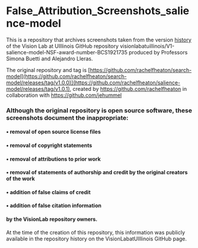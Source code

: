 # False_Attribution_Screenshots_salience-model
This is a repository that archives screenshots taken from the version <a href="https://github.com/visionlabatuillinois/V1-salience-model-NSF-award-number-BCS1921735/activity"> history </a> of the Vision Lab at UIllinois GitHub repository visionlabatuillinois/V1-salience-model-NSF-award-number-BCS1921735 produced by Professors Simona Buetti and Alejandro Lleras.

The original repository and tag is [https://github.com/rachelfheaton/search-model](https://github.com/rachelfheaton/search-model/releases/tag/v1.0.0)](https://github.com/rachelfheaton/salience-model/releases/tag/v1.0.1), created by https://github.com/rachelfheaton in collaboration with https://github.com/jehummel 

### Although the original repository is open source software, these screenshots document the inappropriate:

#### • removal of open source license files 

#### • removal of copyright statements

#### • removal of attributions to prior work

#### • removal of statements of authorship and credit by the original creators of the work

#### • addition of false claims of credit

#### • addition of false citation information

#### by the VisionLab repository owners.

At the time of the creation of this repository, this information was publicly available in the repository history on the VisionLabatUIllinois GitHub page.
